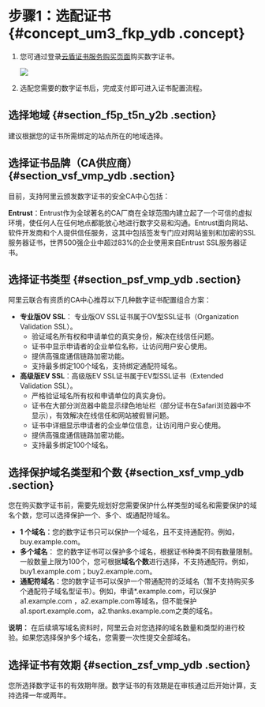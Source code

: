 # 步骤1：选配证书 {#concept_um3_fkp_ydb .concept}

1.  您可通过登录[云盾证书服务购买页面](https://common-buy-intl.aliyun.com/?commodityCode=cas_intl#/buy)购买数字证书。

    ![](http://static-aliyun-doc.oss-cn-hangzhou.aliyuncs.com/assets/img/13566/15355478924188_zh-CN.png)

2.  选配您需要的数字证书后，完成支付即可进入证书配置流程。

## 选择地域 {#section_f5p_t5n_y2b .section}

建议根据您的证书所需绑定的站点所在的地域选择。

## 选择证书品牌（CA供应商） {#section_vsf_vmp_ydb .section}

目前，支持阿里云颁发数字证书的安全CA中心包括：

**Entrust**：Entrust作为全球著名的CA厂商在全球范围内建立起了一个可信的虚拟环境，使任何人在任何地点都能放心地进行数字交易和沟通。Entrust面向网站、软件开发商和个人提供信任服务，这其中包括签发专门应对网站鉴别和加密的SSL服务器证书，世界500强企业中超过83%的企业使用来自Entrust SSL服务器证书。

## 选择证书类型 {#section_psf_vmp_ydb .section}

阿里云联合有资质的CA中心推荐以下几种数字证书配置组合方案：

-   **专业版OV SSL**： 专业版OV SSL证书属于OV型SSL证书（Organization Validation SSL）。
    -   验证域名所有权和申请单位的真实身份，解决在线信任问题。
    -   证书中显示申请者的企业单位名称，让访问用户安心使用。
    -   提供高强度通信链路加密功能。
    -   支持最多绑定100个域名，支持绑定通配符域名。
-   **高级版EV SSL**：高级版EV SSL证书属于EV型SSL证书（Extended Validation SSL）。
    -   严格验证域名所有权和申请单位的真实身份。
    -   证书在大部分浏览器中能显示绿色地址栏（部分证书在Safari浏览器中不显示），有效解决在线信任和网站被假冒问题。
    -   证书中详细显示申请者的企业单位信息，让访问用户安心使用。
    -   提供高强度通信链路加密功能。
    -   支持最多绑定100个域名。

## 选择保护域名类型和个数 {#section_xsf_vmp_ydb .section}

您在购买数字证书前，需要先规划好您需要保护什么样类型的域名和需要保护的域名个数，您可以选择保护一个、多个、或通配符域名。

-   **1 个域名**：您的数字证书只可以保护一个域名，且不支持通配符。例如，buy.example.com。
-   **多个域名**： 您的数字证书可以保护多个域名，根据证书种类不同有数量限制。一般数量上限为100个，您可根据**域名个数**进行选择，不支持通配符。例如，buy1.example.com；buy2.example.com。
-   **通配符域名**：您的数字证书可以保护一个带通配符的泛域名（暂不支持购买多个通配符子域名型证书）。例如，申请\*.example.com，可以保护a1.example.com ，a2.example.com等域名，但不能保护 a1.sport.example.com，a2.thanks.example.com之类的域名。

**说明：** 在后续填写域名资料时，阿里云会对您选择的域名数量和类型的进行校验。如果您选择保护多个域名，您需要一次性提交全部域名。

## 选择证书有效期 {#section_zsf_vmp_ydb .section}

您所选择数字证书的有效期年限。数字证书的有效期是在审核通过后开始计算，支持选择一年或两年。

